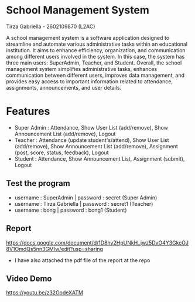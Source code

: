 # School Management System

Tirza Gabriella - 2602109870 (L2AC)

A school management system is a software application designed to streamline and automate various administrative tasks within an educational institution. It aims to enhance efficiency, organization, and communication among different users involved in the system. In this case, the system has three main users: SuperAdmin, Teacher, and Student. Overall, the school management system simplifies administrative tasks, enhances communication between different users, improves data management, and provides easy access to important information related to attendance, assignments, announcements, and user details.

# Features
- Super Admin : Attendance, Show User List (add/remove), Show Announcement List (add/remove), Logout
- Teacher : Attendance (update student's/attend), Show User List (add/remove), Show Announcement List (add/remove), Assignment (post, score, status, feedback), Logout
- Student : Attendance, Show Announcement List, Assignment (submit), Logout

## Test the program
- username : SuperAdmin | password : secret (Super Admin)
- username : Tirza Gabriella | password : secret1 (Teacher)
- username : bong | password : bong1 (Student)

## Report
https://docs.google.com/document/d/1D8hy2HpUNkH_jwz5DvO4Y3GkcOJ8V1OmdQs5nn3GMlw/edit?usp=sharing
- I have also attached the pdf file of the report at the repo

## Video Demo
https://youtu.be/z32GodeXATM
